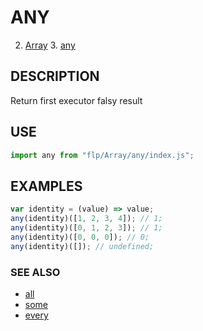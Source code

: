 # ANY

2. [Array](../README.md)
    3. [any](./README.md)

## DESCRIPTION

Return first executor falsy result


## USE

```javascript
import any from "flp/Array/any/index.js";
```

## EXAMPLES

```javascript
var identity = (value) => value;
any(identity)([1, 2, 3, 4]); // 1;
any(identity)([0, 1, 2, 3]); // 1;
any(identity)([0, 0, 0]); // 0;
any(identity)([]); // undefined;
```

### SEE ALSO

- [all](../all/README.md)
- [some](../some/README.md)
- [every](../every/README.md)
